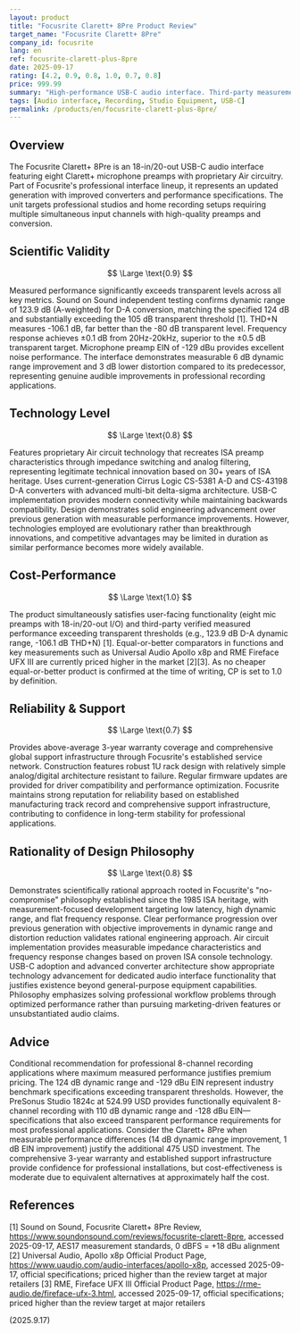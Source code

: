 ```yaml
---
layout: product
title: "Focusrite Clarett+ 8Pre Product Review"
target_name: "Focusrite Clarett+ 8Pre"
company_id: focusrite
lang: en
ref: focusrite-clarett-plus-8pre
date: 2025-09-17
rating: [4.2, 0.9, 0.8, 1.0, 0.7, 0.8]
price: 999.99
summary: "High-performance USB-C audio interface. Third-party measurements exceed transparency thresholds, and no cheaper product with equal-or-better user functions and measured performance is confirmed; cost-performance is 1.0"
tags: [Audio interface, Recording, Studio Equipment, USB-C]
permalink: /products/en/focusrite-clarett-plus-8pre/
---
```

## Overview

The Focusrite Clarett+ 8Pre is an 18-in/20-out USB-C audio interface featuring eight Clarett+ microphone preamps with proprietary Air circuitry. Part of Focusrite's professional interface lineup, it represents an updated generation with improved converters and performance specifications. The unit targets professional studios and home recording setups requiring multiple simultaneous input channels with high-quality preamps and conversion.

## Scientific Validity

$$ \Large \text{0.9} $$

Measured performance significantly exceeds transparent levels across all key metrics. Sound on Sound independent testing confirms dynamic range of 123.9 dB (A-weighted) for D-A conversion, matching the specified 124 dB and substantially exceeding the 105 dB transparent threshold [1]. THD+N measures -106.1 dB, far better than the -80 dB transparent level. Frequency response achieves ±0.1 dB from 20Hz-20kHz, superior to the ±0.5 dB transparent target. Microphone preamp EIN of -129 dBu provides excellent noise performance. The interface demonstrates measurable 6 dB dynamic range improvement and 3 dB lower distortion compared to its predecessor, representing genuine audible improvements in professional recording applications.

## Technology Level

$$ \Large \text{0.8} $$

Features proprietary Air circuit technology that recreates ISA preamp characteristics through impedance switching and analog filtering, representing legitimate technical innovation based on 30+ years of ISA heritage. Uses current-generation Cirrus Logic CS-5381 A-D and CS-43198 D-A converters with advanced multi-bit delta-sigma architecture. USB-C implementation provides modern connectivity while maintaining backwards compatibility. Design demonstrates solid engineering advancement over previous generation with measurable performance improvements. However, technologies employed are evolutionary rather than breakthrough innovations, and competitive advantages may be limited in duration as similar performance becomes more widely available.

## Cost-Performance

$$ \Large \text{1.0} $$

The product simultaneously satisfies user-facing functionality (eight mic preamps with 18-in/20-out I/O) and third-party verified measured performance exceeding transparent thresholds (e.g., 123.9 dB D-A dynamic range, -106.1 dB THD+N) [1]. Equal-or-better comparators in functions and key measurements such as Universal Audio Apollo x8p and RME Fireface UFX III are currently priced higher in the market [2][3]. As no cheaper equal-or-better product is confirmed at the time of writing, CP is set to 1.0 by definition.

## Reliability & Support

$$ \Large \text{0.7} $$

Provides above-average 3-year warranty coverage and comprehensive global support infrastructure through Focusrite's established service network. Construction features robust 1U rack design with relatively simple analog/digital architecture resistant to failure. Regular firmware updates are provided for driver compatibility and performance optimization. Focusrite maintains strong reputation for reliability based on established manufacturing track record and comprehensive support infrastructure, contributing to confidence in long-term stability for professional applications.

## Rationality of Design Philosophy

$$ \Large \text{0.8} $$

Demonstrates scientifically rational approach rooted in Focusrite's "no-compromise" philosophy established since the 1985 ISA heritage, with measurement-focused development targeting low latency, high dynamic range, and flat frequency response. Clear performance progression over previous generation with objective improvements in dynamic range and distortion reduction validates rational engineering approach. Air circuit implementation provides measurable impedance characteristics and frequency response changes based on proven ISA console technology. USB-C adoption and advanced converter architecture show appropriate technology advancement for dedicated audio interface functionality that justifies existence beyond general-purpose equipment capabilities. Philosophy emphasizes solving professional workflow problems through optimized performance rather than pursuing marketing-driven features or unsubstantiated audio claims.

## Advice

Conditional recommendation for professional 8-channel recording applications where maximum measured performance justifies premium pricing. The 124 dB dynamic range and -129 dBu EIN represent industry benchmark specifications exceeding transparent thresholds. However, the PreSonus Studio 1824c at 524.99 USD provides functionally equivalent 8-channel recording with 110 dB dynamic range and -128 dBu EIN—specifications that also exceed transparent performance requirements for most professional applications. Consider the Clarett+ 8Pre when measurable performance differences (14 dB dynamic range improvement, 1 dB EIN improvement) justify the additional 475 USD investment. The comprehensive 3-year warranty and established support infrastructure provide confidence for professional installations, but cost-effectiveness is moderate due to equivalent alternatives at approximately half the cost.

## References

[1] Sound on Sound, Focusrite Clarett+ 8Pre Review, https://www.soundonsound.com/reviews/focusrite-clarett-8pre, accessed 2025-09-17, AES17 measurement standards, 0 dBFS = +18 dBu alignment
[2] Universal Audio, Apollo x8p Official Product Page, https://www.uaudio.com/audio-interfaces/apollo-x8p, accessed 2025-09-17, official specifications; priced higher than the review target at major retailers
[3] RME, Fireface UFX III Official Product Page, https://rme-audio.de/fireface-ufx-3.html, accessed 2025-09-17, official specifications; priced higher than the review target at major retailers

(2025.9.17)